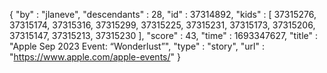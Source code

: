 {
  "by" : "jlaneve",
  "descendants" : 28,
  "id" : 37314892,
  "kids" : [ 37315276, 37315174, 37315316, 37315299, 37315225, 37315231, 37315173, 37315206, 37315147, 37315213, 37315230 ],
  "score" : 43,
  "time" : 1693347627,
  "title" : "Apple Sep 2023 Event: “Wonderlust”",
  "type" : "story",
  "url" : "https://www.apple.com/apple-events/"
}
